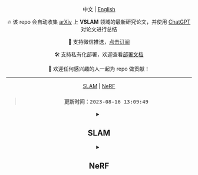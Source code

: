 <div align="center">

中文 | [English](./README.md)

🔥 该 repo 会自动收集 [arXiv](https://arxiv.org/) 上 **VSLAM** 领域的最新研究论文，并使用 [ChatGPT](https://chat.openai.com) 对论文进行总结

🔔 支持微信推送，[点击订阅](https://wxpusher.zjiecode.com/wxuser/?type=2&id=9888#/follow)

🛠️ 支持私有化部署，欢迎查看[部署文档](./DEPLOY.md#部署)

🤗 欢迎任何感兴趣的人一起为 repo 做贡献！

---

[SLAM](#SLAM) | [NeRF](#NeRF)

> ### `更新时间：2023-08-16 13:09:49`

<details><summary>

## **SLAM**

</summary>

| 发布时间 | 标题 | 总结 |
|:-:|:-:|:-:|
|2023-06-07|[去中心化异构多机器人SLAM和目标跟踪](http://arxiv.org/pdf/2306.04570.pdf)|本文提出了一种去中心化异构多机器人SLAM和目标跟踪系统，使具有不同能力和估算算法的机器人之间可以协同工作。该系统利用因子图来高效地共享信息和融合重叠的概率密度函数。这种方法专注于多机器人SLAM和跟踪，允许机器人使用不同的本地地标、稠密或度量-语义SLAM算法。|
|2023-05-05|[多S图：一种协作式语义SLAM架构](http://arxiv.org/pdf/2305.03441.pdf)|Multi S-graphs是一种协作式语义SLAM架构，利用高级语义信息提高了SLAM算法的闭环检测和整体精度，同时最小化了机器人之间的信息交换。实验结果证明了该算法在地图生成任务中的良好性能。代码：未提供|
|2023-03-10|[协作式仿真双胞胎控制和自治的移动机器人](http://arxiv.org/pdf/2303.06172.pdf)|本文介绍了一种协作式仿真双胞胎策略，用于控制和管理资源受限的移动机器人。双胞胎通过将机器人系统分为虚拟和物理空间来实现自主导航。物理机器人跟踪模拟双胞胎的速度并通过与环境互动生成反馈。所提出的方法显示了实用性，并提供了性能改进，与典型的远程计算和数字孪生方法相比。代码：未提供|

</details>
<details><summary>

## **NeRF**

</summary>

| 发布时间 | 标题 | 总结 |
|:-:|:-:|:-:|
|2023-05-03|[将HoloLens与Instant-NeRFs相结合：先进的实时三维移动映射](http://arxiv.org/pdf/2304.14301.pdf)|本文将Microsoft HoloLens 2与Instant-NeRFs相结合，实现了基于RGB相机图像的实时三维重建。HoloLens作为多传感器平台用于SLAM-based相机姿态确定，而高性能PC负责训练和三维重建。通过特定的推断算法，可以在1秒内提取500万个场景点，性能比使用NeRFs进行网格点采样的性能优越多个数量级。所提出的方法代表了移动映射设置中重要的进步。代码：https://github.com/ivalab/Instant-NeRFs|
|2023-04-18|[SurfelNeRF：在线逼真重建室内场景的神经Surfel辐射场](http://arxiv.org/pdf/2304.08971.pdf)|SurfelNeRF是一种神经Surfel辐射场方法，将显式几何表示与NeRF渲染相结合，以实现大规模室内场景的高效在线重建和高质量渲染。SurfelNeRF采用灵活可扩展的神经Surfel表示存储几何属性和提取的外观特征，并使用可微栅格化方案进行高效渲染。实验结果表明，SurfelNeRF在ScanNet上实现了最先进的性能。代码：https://github.com/sxyu/SurfelNeRF|

</details>
</div>